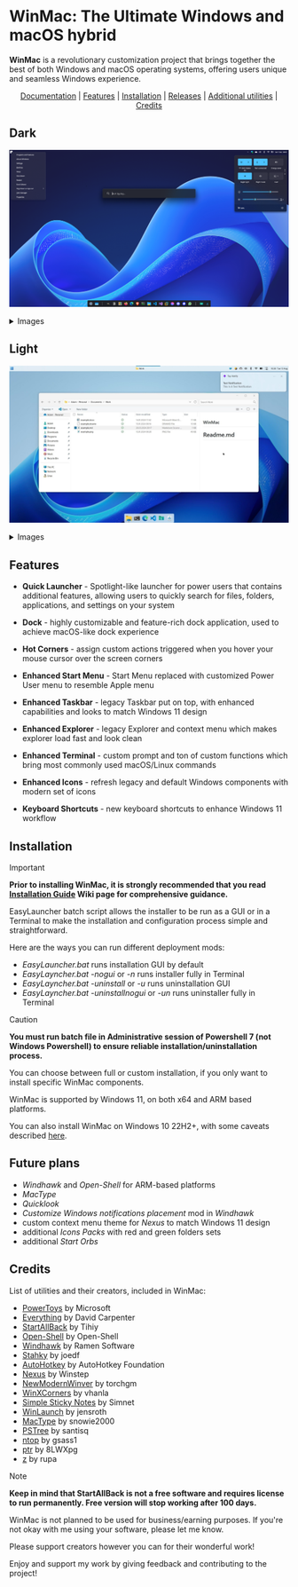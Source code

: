 # WinMac: The Ultimate Windows and macOS hybrid

**WinMac** is a revolutionary customization project that brings together the best of both Windows and macOS operating systems, offering users unique and seamless Windows experience.

<p align="center">
    <a href="https://github.com/Asteski/WinMac/wiki/Home">Documentation</a> |
    <a href="#Features">Features</a> |
    <a href="#Installation">Installation</a> |
    <a href="https://github.com/Asteski/WinMac/releases/">Releases</a> |
    <a href="https://github.com/Asteski/WinMac/wiki/Additional-utilities">Additional utilities</a> |
    <a href="#Credits">Credits</a>
</p>

## Dark
![winmac_dark_01](https://raw.githubusercontent.com/Asteski/WinMac/main/img/winmac_dark_01.png)
</details>
<details>
    <summary>Images</summary>
    <img src="https://raw.githubusercontent.com/Asteski/WinMac/main/img/winmac_dark_02.png" alt="winmac_dark_02">
    <img src="https://raw.githubusercontent.com/Asteski/WinMac/main/img/winmac_dark_03.png" alt="winmac_dark_03">
    <img src="https://raw.githubusercontent.com/Asteski/WinMac/6cd141e3b5a5f01b583b23ff971e0d899cb27470/img/winmac_dark_04.png" alt="winmac_dark_04">
</details>

## Light

![winmac_light_01](https://raw.githubusercontent.com/Asteski/WinMac/main/img/winmac_light_01.jpg)
</details>
<details>
    <summary>Images</summary>
    <img src="https://raw.githubusercontent.com/Asteski/WinMac/main/img/winmac_light_02.png" alt="winmac_light_02">
    <img src="https://raw.githubusercontent.com/Asteski/WinMac/main/img/winmac_light_03.png" alt="winmac_light_03">
    <img src="https://raw.githubusercontent.com/Asteski/WinMac/main/img/winmac_light_04.png" alt="winmac_light_04">
</details>


## Features

- **Quick Launcher** - Spotlight-like launcher for power users that contains additional features, allowing users to quickly search for files, folders, applications, and settings on your system

- **Dock** - highly customizable and feature-rich dock application, used to achieve macOS-like dock experience

- **Hot Corners** - assign custom actions triggered when you hover your mouse cursor over the screen corners

- **Enhanced Start Menu** - Start Menu replaced with customized Power User menu to resemble Apple menu

- **Enhanced Taskbar** - legacy Taskbar put on top, with enhanced capabilities and looks to match Windows 11 design

- **Enhanced Explorer** - legacy Explorer and context menu which makes explorer load fast and look clean

- **Enhanced Terminal** - custom prompt and ton of custom functions which bring most commonly used macOS/Linux commands

- **Enhanced Icons** - refresh legacy and default Windows components with modern set of icons

- **Keyboard Shortcuts** - new keyboard shortcuts to enhance Windows 11 workflow

## Installation

> [!IMPORTANT]  
> **Prior to installing WinMac, it is strongly recommended that you read [Installation Guide](https://github.com/Asteski/WinMac/wiki/Installation-Guide) Wiki page for comprehensive guidance.**

EasyLauncher batch script allows the installer to be run as a GUI or in a Terminal to make the installation and configuration process simple and straightforward.

Here are the ways you can run different deployment mods:

- *EasyLauncher.bat* runs installation GUI by default
- *EasyLayncher.bat -nogui* or *-n* runs installer fully in Terminal
- *EasyLayncher.bat -uninstall* or *-u* runs uninstallation GUI
- *EasyLayncher.bat -uninstallnogui* or *-un* runs uninstaller fully in Terminal

> [!CAUTION]
> **You must run batch file in Administrative session of Powershell 7 (not Windows Powershell) to ensure reliable installation/uninstallation process.**

You can choose between full or custom installation, if you only want to install specific WinMac components.

WinMac is supported by Windows 11, on both x64 and ARM based platforms.

You can also install WinMac on Windows 10 22H2+, with some caveats described [here](https://github.com/Asteski/WinMac/wiki/Windows-10).

## Future plans

- *Windhawk* and *Open-Shell* for ARM-based platforms
- *MacType*
- *Quicklook*
- *Customize Windows notifications placement* mod in *Windhawk*
- custom context menu theme for *Nexus* to match Windows 11 design
- additional *Icons Packs* with red and green folders sets
- additional *Start Orbs*


## Credits

List of utilities and their creators, included in WinMac:

- [PowerToys](https://learn.microsoft.com/en-us/windows/powertoys/) by Microsoft
- [Everything](https://www.voidtools.com/) by David Carpenter
- [StartAllBack](https://www.startallback.com/) by Tihiy
- [Open-Shell](https://open-shell.github.io/Open-Shell-Menu/) by Open-Shell
- [Windhawk](https://github.com/ramensoftware/windhawk) by Ramen Software
- [Stahky](https://github.com/joedf/stahky) by joedf
- [AutoHotkey](https://www.autohotkey.com/) by AutoHotkey Foundation
- [Nexus](https://www.winstep.net/nexus.asp) by Winstep
- [NewModernWinver](https://github.com/torchgm/NewModernWinver) by torchgm
- [WinXCorners](https://github.com/vhanla/winxcorners) by vhanla
- [Simple Sticky Notes](https://www.simplestickynotes.com/) by Simnet
- [WinLaunch](https://github.com/jensroth-git/WinLaunch) by jensroth
- [MacType](https://www.mactype.net/) by snowie2000
- [PSTree](https://github.com/santisq/PSTree) by santisq
- [ntop](https://github.com/gsass1/NTop) by gsass1
- [ptr](https://github.com/8LWXpg/ptr) by 8LWXpg
- [z](https://github.com/rupa/z) by rupa


> [!NOTE]
> **Keep in mind that StartAllBack is not a free software and requires license to run permanently. Free version will stop working after 100 days.**

WinMac is not planned to be used for business/earning purposes. If you're not okay with me using your software, please let me know.

Please support creators however you can for their wonderful work!

Enjoy and support my work by giving feedback and contributing to the project!
